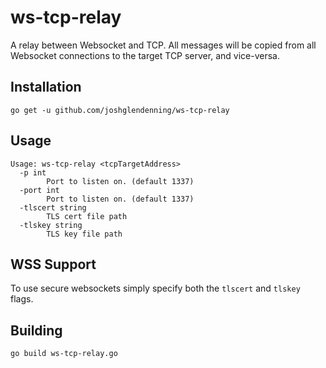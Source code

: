 # ws-tcp-relay
A relay between Websocket and TCP. All messages will be copied from all 
Websocket connections to the target TCP server, and vice-versa.

## Installation
```go get -u github.com/joshglendenning/ws-tcp-relay```

## Usage
```
Usage: ws-tcp-relay <tcpTargetAddress>
  -p int
        Port to listen on. (default 1337)
  -port int
        Port to listen on. (default 1337)
  -tlscert string
        TLS cert file path
  -tlskey string
        TLS key file path
```

## WSS Support
To use secure websockets simply specify both the `tlscert` and `tlskey` flags.

## Building
`go build ws-tcp-relay.go`
